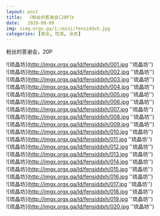 ```yaml
---
layout: post
title:  《粉丝的答谢会[20P]》
date:   2020-08-09
img: ximg.orgx.ga/1:/mini/fensiddxh.jpg
categories: [美女, 性感, 泳衣]
---
```


粉丝的答谢会，20P

![琉晶坊](http://imgx.orgx.ga/ld/fensiddxh/001.jpg ''琉晶坊'') <br>
![琉晶坊](http://imgx.orgx.ga/ld/fensiddxh/002.jpg ''琉晶坊'') <br>
![琉晶坊](http://imgx.orgx.ga/ld/fensiddxh/003.jpg ''琉晶坊'') <br>
![琉晶坊](http://imgx.orgx.ga/ld/fensiddxh/004.jpg ''琉晶坊'') <br>
![琉晶坊](http://imgx.orgx.ga/ld/fensiddxh/005.jpg ''琉晶坊'') <br>
![琉晶坊](http://imgx.orgx.ga/ld/fensiddxh/006.jpg ''琉晶坊'') <br>
![琉晶坊](http://imgx.orgx.ga/ld/fensiddxh/007.jpg ''琉晶坊'') <br>
![琉晶坊](http://imgx.orgx.ga/ld/fensiddxh/008.jpg ''琉晶坊'') <br>
![琉晶坊](http://imgx.orgx.ga/ld/fensiddxh/009.jpg ''琉晶坊'') <br>
![琉晶坊](http://imgx.orgx.ga/ld/fensiddxh/010.jpg ''琉晶坊'') <br>
![琉晶坊](http://imgx.orgx.ga/ld/fensiddxh/011.jpg ''琉晶坊'') <br>
![琉晶坊](http://imgx.orgx.ga/ld/fensiddxh/012.jpg ''琉晶坊'') <br>
![琉晶坊](http://imgx.orgx.ga/ld/fensiddxh/013.jpg ''琉晶坊'') <br>
![琉晶坊](http://imgx.orgx.ga/ld/fensiddxh/014.jpg ''琉晶坊'') <br>
![琉晶坊](http://imgx.orgx.ga/ld/fensiddxh/015.jpg ''琉晶坊'') <br>
![琉晶坊](http://imgx.orgx.ga/ld/fensiddxh/016.jpg ''琉晶坊'') <br>
![琉晶坊](http://imgx.orgx.ga/ld/fensiddxh/017.jpg ''琉晶坊'') <br>
![琉晶坊](http://imgx.orgx.ga/ld/fensiddxh/018.jpg ''琉晶坊'') <br>
![琉晶坊](http://imgx.orgx.ga/ld/fensiddxh/019.jpg ''琉晶坊'') <br>
![琉晶坊](http://imgx.orgx.ga/ld/fensiddxh/020.jpg ''琉晶坊'') <br>
